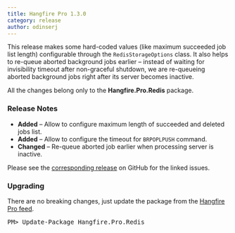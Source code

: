 ```yaml
---
title: Hangfire Pro 1.3.0
category: release
author: odinserj
---
```


This release makes some hard-coded values (like maximum succeeded job list length) configurable through the `RedisStorageOptions` class. It also helps to re-queue aborted background jobs earlier – instead of waiting for invisibility timeout after non-graceful shutdown, we are re-queueing aborted background jobs right after its server becomes inactive.

All the changes belong only to the **Hangfire.Pro.Redis** package.

### Release Notes	

* **Added** – Allow to configure maximum length of succeeded and deleted jobs list.
* **Added** – Allow to configure the timeout for `BRPOPLPUSH` command.
* **Changed** – Re-queue aborted job earlier when processing server is inactive.

Please see the [corresponding release](https://github.com/HangfireIO/Hangfire.Pro/releases/tag/v1.3.0) on GitHub for the linked issues.

### Upgrading

There are no breaking changes, just update the package from the [Hangfire Pro feed](/pro/downloads.html).

<pre class="nuget-install">PM> Update-Package Hangfire.Pro.Redis</pre>